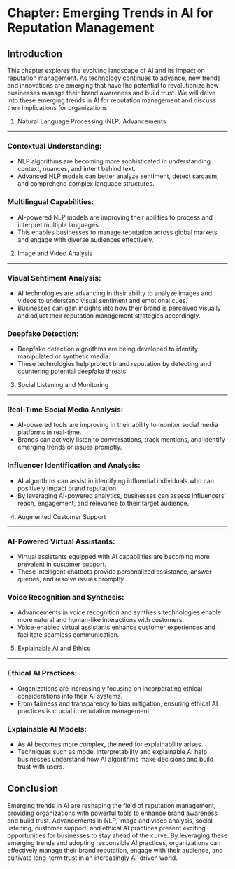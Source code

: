 Chapter: Emerging Trends in AI for Reputation Management
========================================================

Introduction
------------

This chapter explores the evolving landscape of AI and its impact on reputation management. As technology continues to advance, new trends and innovations are emerging that have the potential to revolutionize how businesses manage their brand awareness and build trust. We will delve into these emerging trends in AI for reputation management and discuss their implications for organizations.

1. Natural Language Processing (NLP) Advancements
-------------------------------------------------

### Contextual Understanding:

* NLP algorithms are becoming more sophisticated in understanding context, nuances, and intent behind text.
* Advanced NLP models can better analyze sentiment, detect sarcasm, and comprehend complex language structures.

### Multilingual Capabilities:

* AI-powered NLP models are improving their abilities to process and interpret multiple languages.
* This enables businesses to manage reputation across global markets and engage with diverse audiences effectively.

2. Image and Video Analysis
---------------------------

### Visual Sentiment Analysis:

* AI technologies are advancing in their ability to analyze images and videos to understand visual sentiment and emotional cues.
* Businesses can gain insights into how their brand is perceived visually and adjust their reputation management strategies accordingly.

### Deepfake Detection:

* Deepfake detection algorithms are being developed to identify manipulated or synthetic media.
* These technologies help protect brand reputation by detecting and countering potential deepfake threats.

3. Social Listening and Monitoring
----------------------------------

### Real-Time Social Media Analysis:

* AI-powered tools are improving in their ability to monitor social media platforms in real-time.
* Brands can actively listen to conversations, track mentions, and identify emerging trends or issues promptly.

### Influencer Identification and Analysis:

* AI algorithms can assist in identifying influential individuals who can positively impact brand reputation.
* By leveraging AI-powered analytics, businesses can assess influencers' reach, engagement, and relevance to their target audience.

4. Augmented Customer Support
-----------------------------

### AI-Powered Virtual Assistants:

* Virtual assistants equipped with AI capabilities are becoming more prevalent in customer support.
* These intelligent chatbots provide personalized assistance, answer queries, and resolve issues promptly.

### Voice Recognition and Synthesis:

* Advancements in voice recognition and synthesis technologies enable more natural and human-like interactions with customers.
* Voice-enabled virtual assistants enhance customer experiences and facilitate seamless communication.

5. Explainable AI and Ethics
----------------------------

### Ethical AI Practices:

* Organizations are increasingly focusing on incorporating ethical considerations into their AI systems.
* From fairness and transparency to bias mitigation, ensuring ethical AI practices is crucial in reputation management.

### Explainable AI Models:

* As AI becomes more complex, the need for explainability arises.
* Techniques such as model interpretability and explainable AI help businesses understand how AI algorithms make decisions and build trust with users.

Conclusion
----------

Emerging trends in AI are reshaping the field of reputation management, providing organizations with powerful tools to enhance brand awareness and build trust. Advancements in NLP, image and video analysis, social listening, customer support, and ethical AI practices present exciting opportunities for businesses to stay ahead of the curve. By leveraging these emerging trends and adopting responsible AI practices, organizations can effectively manage their brand reputation, engage with their audience, and cultivate long-term trust in an increasingly AI-driven world.
